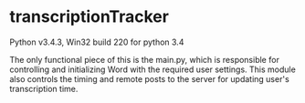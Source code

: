 # transcriptionTracker

Python v3.4.3,
Win32 build 220 for python 3.4

The only functional piece of this is the main.py, which is responsible for controlling and initializing Word with the required user settings. This module also controls the timing and remote posts to the server for updating user's transcription time.
